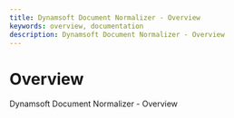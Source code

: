 ```yaml
---
title: Dynamsoft Document Normalizer - Overview
keywords: overview, documentation
description: Dynamsoft Document Normalizer - Overview
---
```


# Overview

Dynamsoft Document Normalizer - Overview
